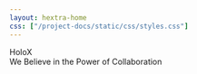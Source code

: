 ```yaml
---
layout: hextra-home
css: ["/project-docs/static/css/styles.css"]
---
```


<link rel="stylesheet" href="/project-docs/css/tailwind.css">

<body class="bg">
<div class="custom-container flex flex-col items-center">

  <div class="text-title">
    <span class="font-bold">HoloX</span>
  </div>

  <div class="font-regular text-h3 text-gray-500 dark:text-gray-600 text-center text-md leading-2
 mt-3 mb-5">We Believe in the Power of Collaboration</div>

  <!-- <a href="docs/" class="cta-button text-button1 color-primary">Documentation</a> -->
</div>

</body>
